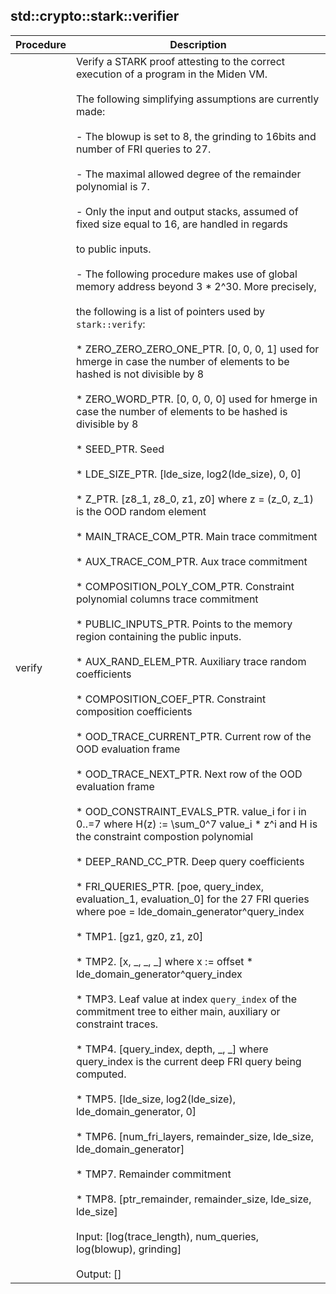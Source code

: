 
## std::crypto::stark::verifier
| Procedure | Description |
| ----------- | ------------- |
| verify | Verify a STARK proof attesting to the correct execution of a program in the Miden VM.<br /><br />The following simplifying assumptions are currently made:<br /><br />- The blowup is set to 8, the grinding to 16bits and number of FRI queries to 27.<br /><br />- The maximal allowed degree of the remainder polynomial is 7.<br /><br />- Only the input and output stacks, assumed of fixed size equal to 16, are handled in regards<br /><br />to public inputs.<br /><br />- The following procedure makes use of global memory address beyond 3 * 2^30. More precisely,<br /><br />the following is a list of pointers used by `stark::verify`:<br /><br />* ZERO_ZERO_ZERO_ONE_PTR. [0, 0, 0, 1] used for hmerge in case the number of elements to be hashed is not divisible by 8<br /><br />* ZERO_WORD_PTR. [0, 0, 0, 0] used for hmerge in case the number of elements to be hashed is divisible by 8<br /><br />* SEED_PTR. Seed<br /><br />* LDE_SIZE_PTR. [lde_size, log2(lde_size), 0, 0]<br /><br />* Z_PTR. [z8_1, z8_0, z1, z0] where z = (z_0, z_1) is the OOD random element<br /><br />* MAIN_TRACE_COM_PTR. Main trace commitment<br /><br />* AUX_TRACE_COM_PTR. Aux trace commitment<br /><br />* COMPOSITION_POLY_COM_PTR. Constraint polynomial columns trace commitment<br /><br />* PUBLIC_INPUTS_PTR. Points to the memory region containing the public inputs.<br /><br />* AUX_RAND_ELEM_PTR.    Auxiliary trace random coefficients<br /><br />* COMPOSITION_COEF_PTR.    Constraint composition coefficients<br /><br />* OOD_TRACE_CURRENT_PTR.    Current row of the OOD evaluation frame<br /><br />* OOD_TRACE_NEXT_PTR.    Next row of the OOD evaluation frame<br /><br />* OOD_CONSTRAINT_EVALS_PTR.    value_i for i in 0..=7 where H(z) := \sum_0^7 value_i * z^i and H is the constraint compostion polynomial<br /><br />* DEEP_RAND_CC_PTR.    Deep query coefficients<br /><br />* FRI_QUERIES_PTR.    [poe, query_index, evaluation_1, evaluation_0] for the 27 FRI queries where poe = lde_domain_generator^query_index<br /><br />* TMP1.   [gz1, gz0, z1, z0]<br /><br />* TMP2.   [x, _, _, _] where x := offset * lde_domain_generator^query_index<br /><br />* TMP3.   Leaf value at index `query_index` of the commitment tree to either main, auxiliary or constraint traces.<br /><br />* TMP4.   [query_index, depth, _, _] where query_index is the current deep FRI query being computed.<br /><br />* TMP5.   [lde_size, log2(lde_size), lde_domain_generator, 0]<br /><br />* TMP6.   [num_fri_layers, remainder_size, lde_size, lde_domain_generator]<br /><br />* TMP7.   Remainder commitment<br /><br />* TMP8.   [ptr_remainder, remainder_size, lde_size, lde_size]<br /><br />Input: [log(trace_length), num_queries, log(blowup), grinding]<br /><br />Output: [] |
